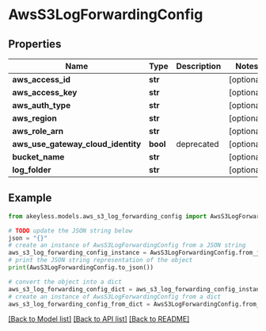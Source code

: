 # AwsS3LogForwardingConfig


## Properties

Name | Type | Description | Notes
------------ | ------------- | ------------- | -------------
**aws_access_id** | **str** |  | [optional] 
**aws_access_key** | **str** |  | [optional] 
**aws_auth_type** | **str** |  | [optional] 
**aws_region** | **str** |  | [optional] 
**aws_role_arn** | **str** |  | [optional] 
**aws_use_gateway_cloud_identity** | **bool** | deprecated | [optional] 
**bucket_name** | **str** |  | [optional] 
**log_folder** | **str** |  | [optional] 

## Example

```python
from akeyless.models.aws_s3_log_forwarding_config import AwsS3LogForwardingConfig

# TODO update the JSON string below
json = "{}"
# create an instance of AwsS3LogForwardingConfig from a JSON string
aws_s3_log_forwarding_config_instance = AwsS3LogForwardingConfig.from_json(json)
# print the JSON string representation of the object
print(AwsS3LogForwardingConfig.to_json())

# convert the object into a dict
aws_s3_log_forwarding_config_dict = aws_s3_log_forwarding_config_instance.to_dict()
# create an instance of AwsS3LogForwardingConfig from a dict
aws_s3_log_forwarding_config_from_dict = AwsS3LogForwardingConfig.from_dict(aws_s3_log_forwarding_config_dict)
```
[[Back to Model list]](../README.md#documentation-for-models) [[Back to API list]](../README.md#documentation-for-api-endpoints) [[Back to README]](../README.md)


